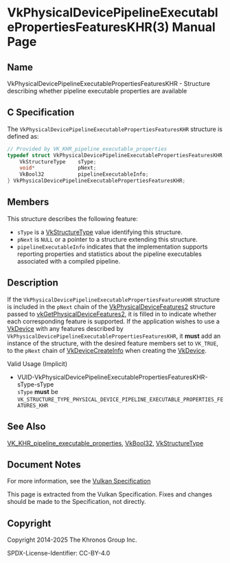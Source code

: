 # VkPhysicalDevicePipelineExecutablePropertiesFeaturesKHR(3) Manual Page

## Name

VkPhysicalDevicePipelineExecutablePropertiesFeaturesKHR - Structure describing whether pipeline executable properties are available



## [](#_c_specification)C Specification

The `VkPhysicalDevicePipelineExecutablePropertiesFeaturesKHR` structure is defined as:

```c++
// Provided by VK_KHR_pipeline_executable_properties
typedef struct VkPhysicalDevicePipelineExecutablePropertiesFeaturesKHR {
    VkStructureType    sType;
    void*              pNext;
    VkBool32           pipelineExecutableInfo;
} VkPhysicalDevicePipelineExecutablePropertiesFeaturesKHR;
```

## [](#_members)Members

This structure describes the following feature:

- `sType` is a [VkStructureType](https://registry.khronos.org/vulkan/specs/latest/man/html/VkStructureType.html) value identifying this structure.
- `pNext` is `NULL` or a pointer to a structure extending this structure.
- []()`pipelineExecutableInfo` indicates that the implementation supports reporting properties and statistics about the pipeline executables associated with a compiled pipeline.

## [](#_description)Description

If the `VkPhysicalDevicePipelineExecutablePropertiesFeaturesKHR` structure is included in the `pNext` chain of the [VkPhysicalDeviceFeatures2](https://registry.khronos.org/vulkan/specs/latest/man/html/VkPhysicalDeviceFeatures2.html) structure passed to [vkGetPhysicalDeviceFeatures2](https://registry.khronos.org/vulkan/specs/latest/man/html/vkGetPhysicalDeviceFeatures2.html), it is filled in to indicate whether each corresponding feature is supported. If the application wishes to use a [VkDevice](https://registry.khronos.org/vulkan/specs/latest/man/html/VkDevice.html) with any features described by `VkPhysicalDevicePipelineExecutablePropertiesFeaturesKHR`, it **must** add an instance of the structure, with the desired feature members set to `VK_TRUE`, to the `pNext` chain of [VkDeviceCreateInfo](https://registry.khronos.org/vulkan/specs/latest/man/html/VkDeviceCreateInfo.html) when creating the [VkDevice](https://registry.khronos.org/vulkan/specs/latest/man/html/VkDevice.html).

Valid Usage (Implicit)

- [](#VUID-VkPhysicalDevicePipelineExecutablePropertiesFeaturesKHR-sType-sType)VUID-VkPhysicalDevicePipelineExecutablePropertiesFeaturesKHR-sType-sType  
  `sType` **must** be `VK_STRUCTURE_TYPE_PHYSICAL_DEVICE_PIPELINE_EXECUTABLE_PROPERTIES_FEATURES_KHR`

## [](#_see_also)See Also

[VK\_KHR\_pipeline\_executable\_properties](https://registry.khronos.org/vulkan/specs/latest/man/html/VK_KHR_pipeline_executable_properties.html), [VkBool32](https://registry.khronos.org/vulkan/specs/latest/man/html/VkBool32.html), [VkStructureType](https://registry.khronos.org/vulkan/specs/latest/man/html/VkStructureType.html)

## [](#_document_notes)Document Notes

For more information, see the [Vulkan Specification](https://registry.khronos.org/vulkan/specs/latest/html/vkspec.html#VkPhysicalDevicePipelineExecutablePropertiesFeaturesKHR)

This page is extracted from the Vulkan Specification. Fixes and changes should be made to the Specification, not directly.

## [](#_copyright)Copyright

Copyright 2014-2025 The Khronos Group Inc.

SPDX-License-Identifier: CC-BY-4.0